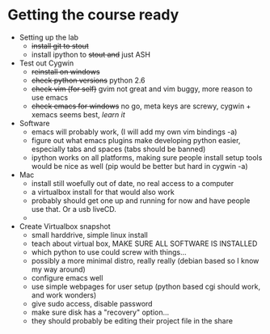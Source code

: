 # Getting the course ready
 * Setting up the lab
     * ~~install git to stout~~
     * install ipython to ~~stout and~~ just ASH
 * Test out Cygwin
     * ~~reinstall on windows~~
     * ~~check python versions~~ python 2.6
     * ~~check vim (for self)~~ gvim not great and vim buggy, more reason to use emacs
     * ~~check emacs for windows~~ no go, meta keys are screwy, cygwin + xemacs seems best, _learn it_
 * Software
     * emacs will probably work, (I will add my own vim bindings -a)
     * figure out what emacs plugins make developing python easier, especially tabs and spaces (tabs should be banned)
     * ipython works on all platforms, making sure people install setup tools would be nice as well (pip would be better but hard in cygwin -a)
 * Mac
     * install still woefully out of date, no real access to a computer
     * a virtualbox install for that would also work
     * probably should get one up and running for now and have people use that.  Or a usb liveCD.
     * 
 * Create Virtualbox snapshot
     * small harddrive, simple linux install
     * teach about virtual box, MAKE SURE ALL SOFTWARE IS INSTALLED
     * which python to use could screw with things...
     * possibly a more minimal distro, really really (debian based so I know my way around)
     * configure emacs well
     * use simple webpages for user setup (python based cgi should work, and work wonders)
     * give sudo access, disable password
     * make sure disk has a "recovery" option...
     * they should probably be editing their project file in the share

